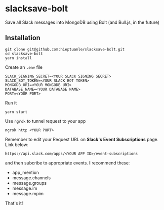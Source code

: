 # slacksave-bolt

Save all Slack messages into MongoDB using Bolt (and Bull.js, in the future)

## Installation

```
git clone git@github.com:hieptuanle/slacksave-bolt.git
cd slacksave-bolt
yarn install
```

Create an `.env` file

```
SLACK_SIGNING_SECRET=<YOUR SLACK SIGNING SECRET>
SLACK_BOT_TOKEN=<YOUR SLACK BOT TOKEN>
MONGODB_URI=<YOUR MONGODB URI>
DATABASE_NAME=<YOUR DATABASE NAME>
PORT=<YOUR PORT>
```

Run it

```
yarn start
```

Use `ngrok` to tunnel request to your app

```
ngrok http <YOUR PORT>
```

Remember to edit your Request URL on **Slack's Event Subscriptions** page. Link below:

```
https://api.slack.com/apps/<YOUR APP ID>/event-subscriptions
```

and then subcribe to appropriate events. I recommend these:

- app_mention
- message.channels
- message.groups
- message.im
- message.mpim

That's it!
